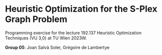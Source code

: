 # Heuristic Optimization for the S-Plex Graph Problem

Programming exercise for the lecture 192.137 Heuristic Optimization Techniques (VU 3,0) at TU Wien 2023W.

**Group 05**: Joan Salvà Soler, Grégoire de Lambertye